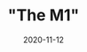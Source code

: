 ---
layout: post
title:  "4. \"The M1\""
summary: How we read RSS feeds, the story of Hydra, and Standard Markdown
date:   2020-11-12
categories: episode
duration: "01:02:07"
length: 164341487
link: https://somethingstechnical.github.io/podcasts/4-the-m1.mp3
soundcloud_track_id: 1034541739
---